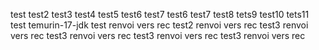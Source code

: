 test
test2
test3
test4
test5
test6
test7
test6
test7
test8
tets9
test10
tets11
test temurin-17-jdk
test renvoi vers rec
test2 renvoi vers rec
test3 renvoi vers rec
test3 renvoi vers rec
test3 renvoi vers rec
test3 renvoi vers rec
